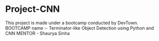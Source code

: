 # Project-CNN

This project is made under a bootcamp conducted by DevTown.
BOOTCAMP name :- Terminator-like Object Detection using Python and CNN 
MENTOR - Shaurya Sinha 
